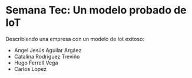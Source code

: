 <div>
  <h1>Semana Tec: Un modelo probado de IoT</h1>
</div>

Describiendo una empresa con un modelo de Iot exitoso:
<ul>
  <li>Angel Jesús Aguilar Argáez</li>
  <li>Catalina Rodriguez Treviño</li>
  <li>Hugo Ferrell Vega</li>
  <li>Carlos Lopez</li>
</ul>

